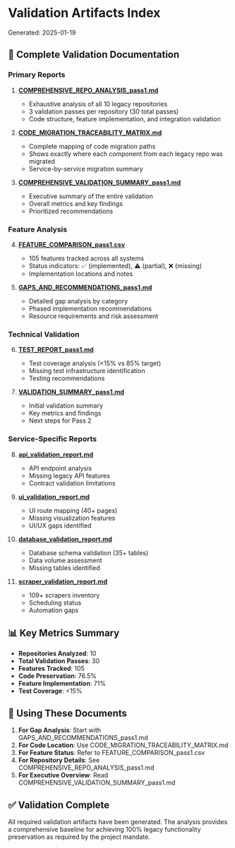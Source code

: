 # Validation Artifacts Index
Generated: 2025-01-19

## 📁 Complete Validation Documentation

### Primary Reports
1. **[COMPREHENSIVE_REPO_ANALYSIS_pass1.md](COMPREHENSIVE_REPO_ANALYSIS_pass1.md)**
   - Exhaustive analysis of all 10 legacy repositories
   - 3 validation passes per repository (30 total passes)
   - Code structure, feature implementation, and integration validation

2. **[CODE_MIGRATION_TRACEABILITY_MATRIX.md](CODE_MIGRATION_TRACEABILITY_MATRIX.md)**
   - Complete mapping of code migration paths
   - Shows exactly where each component from each legacy repo was migrated
   - Service-by-service migration summary

3. **[COMPREHENSIVE_VALIDATION_SUMMARY_pass1.md](COMPREHENSIVE_VALIDATION_SUMMARY_pass1.md)**
   - Executive summary of the entire validation
   - Overall metrics and key findings
   - Prioritized recommendations

### Feature Analysis
4. **[FEATURE_COMPARISON_pass1.csv](FEATURE_COMPARISON_pass1.csv)**
   - 105 features tracked across all systems
   - Status indicators: ✅ (implemented), ⚠️ (partial), ❌ (missing)
   - Implementation locations and notes

5. **[GAPS_AND_RECOMMENDATIONS_pass1.md](GAPS_AND_RECOMMENDATIONS_pass1.md)**
   - Detailed gap analysis by category
   - Phased implementation recommendations
   - Resource requirements and risk assessment

### Technical Validation
6. **[TEST_REPORT_pass1.md](TEST_REPORT_pass1.md)**
   - Test coverage analysis (<15% vs 85% target)
   - Missing test infrastructure identification
   - Testing recommendations

7. **[VALIDATION_SUMMARY_pass1.md](VALIDATION_SUMMARY_pass1.md)**
   - Initial validation summary
   - Key metrics and findings
   - Next steps for Pass 2

### Service-Specific Reports
8. **[api_validation_report.md](../../artifacts/api/pass1/api_validation_report.md)**
   - API endpoint analysis
   - Missing legacy API features
   - Contract validation limitations

9. **[ui_validation_report.md](../../artifacts/ui/pass1/ui_validation_report.md)**
   - UI route mapping (40+ pages)
   - Missing visualization features
   - UI/UX gaps identified

10. **[database_validation_report.md](../../artifacts/db/pass1/database_validation_report.md)**
    - Database schema validation (35+ tables)
    - Data volume assessment
    - Missing tables identified

11. **[scraper_validation_report.md](../../artifacts/db/pass1/scraper_validation_report.md)**
    - 109+ scrapers inventory
    - Scheduling status
    - Automation gaps

## 📊 Key Metrics Summary

- **Repositories Analyzed**: 10
- **Total Validation Passes**: 30
- **Features Tracked**: 105
- **Code Preservation**: 76.5%
- **Feature Implementation**: 71%
- **Test Coverage**: <15%

## 🚀 Using These Documents

1. **For Gap Analysis**: Start with GAPS_AND_RECOMMENDATIONS_pass1.md
2. **For Code Location**: Use CODE_MIGRATION_TRACEABILITY_MATRIX.md
3. **For Feature Status**: Refer to FEATURE_COMPARISON_pass1.csv
4. **For Repository Details**: See COMPREHENSIVE_REPO_ANALYSIS_pass1.md
5. **For Executive Overview**: Read COMPREHENSIVE_VALIDATION_SUMMARY_pass1.md

## ✅ Validation Complete

All required validation artifacts have been generated. The analysis provides a comprehensive baseline for achieving 100% legacy functionality preservation as required by the project mandate.